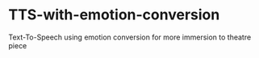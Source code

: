 # TTS-with-emotion-conversion
Text-To-Speech using emotion conversion for more immersion to theatre piece
